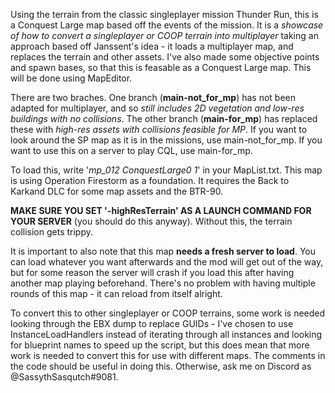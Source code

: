 Using the terrain from the classic singleplayer mission Thunder Run, this is a Conquest Large map based off the events of the mission. It is a *showcase of how to convert a singleplayer or COOP terrain into multiplayer* taking an approach based off Janssent's idea - it loads a multiplayer map, and replaces the terrain and other assets. I've also made some objective points and spawn bases, so that this is feasable as a Conquest Large map. This will be done using MapEditor.

There are two braches. One branch (**main-not_for_mp**) has not been adapted for multiplayer, and so *still includes 2D vegetation and low-res buildings with no collisions*. The other branch (**main-for_mp**) has replaced these with *high-res assets with collisions feasible for MP*. If you want to look around the SP map as it is in the missions, use main-not_for_mp. If you want to use this on a server to play CQL, use main-for_mp.

To load this, write '*mp_012 ConquestLarge0 1*' in your MapList.txt. This map is using Operation Firestorm as a foundation. It requires the Back to Karkand DLC for some map assets and the BTR-90.

**MAKE SURE YOU SET '-highResTerrain' AS A LAUNCH COMMAND FOR YOUR SERVER** (you should do this anyway). Without this, the terrain collision gets trippy.

It is important to also note that this map **needs a fresh server to load**. You can load whatever you want afterwards and the mod will get out of the way, but for some reason the server will crash if you load this after having another map playing beforehand. There's no problem with having multiple rounds of this map - it can reload from itself alright.

To convert this to other singleplayer or COOP terrains, some work is needed looking through the EBX dump to replace GUIDs - I've chosen to use InstanceLoadHandlers instead of iterating through all instances and looking for blueprint names to speed up the script, but this does mean that more work is needed to convert this for use with different maps. The comments in the code should be useful in doing this. Otherwise, ask me on Discord as @SassythSasqutch#9081.
